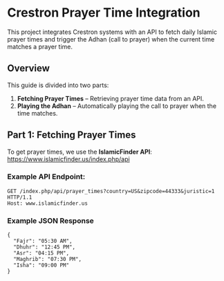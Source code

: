 # Crestron Prayer Time Integration

This project integrates Crestron systems with an API to fetch daily Islamic prayer times and trigger the Adhan (call to prayer) when the current time matches a prayer time.

## Overview
This guide is divided into two parts:
1. **Fetching Prayer Times** – Retrieving prayer time data from an API.
2. **Playing the Adhan** – Automatically playing the call to prayer when the time matches.

## Part 1: Fetching Prayer Times

To get prayer times, we use the **IslamicFinder API**: https://www.islamicfinder.us/index.php/api

### Example API Endpoint:
```http
GET /index.php/api/prayer_times?country=US&zipcode=44333&juristic=1 HTTP/1.1
Host: www.islamicfinder.us
```
### Example JSON Response
```
{
  "Fajr": "05:30 AM",
  "Dhuhr": "12:45 PM",
  "Asr": "04:15 PM",
  "Maghrib": "07:30 PM",
  "Isha": "09:00 PM"
}
```

